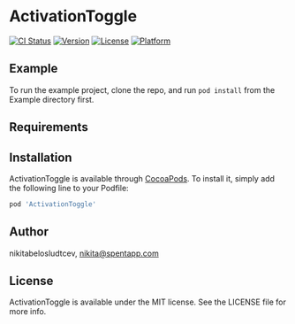 # ActivationToggle

[![CI Status](https://img.shields.io/travis/nikitabelosludtcev/ActivationToggle.svg?style=flat)](https://travis-ci.org/nikitabelosludtcev/ActivationToggle)
[![Version](https://img.shields.io/cocoapods/v/ActivationToggle.svg?style=flat)](https://cocoapods.org/pods/ActivationToggle)
[![License](https://img.shields.io/cocoapods/l/ActivationToggle.svg?style=flat)](https://cocoapods.org/pods/ActivationToggle)
[![Platform](https://img.shields.io/cocoapods/p/ActivationToggle.svg?style=flat)](https://cocoapods.org/pods/ActivationToggle)

## Example

To run the example project, clone the repo, and run `pod install` from the Example directory first.

## Requirements

## Installation

ActivationToggle is available through [CocoaPods](https://cocoapods.org). To install
it, simply add the following line to your Podfile:

```ruby
pod 'ActivationToggle'
```

## Author

nikitabelosludtcev, nikita@spentapp.com

## License

ActivationToggle is available under the MIT license. See the LICENSE file for more info.
